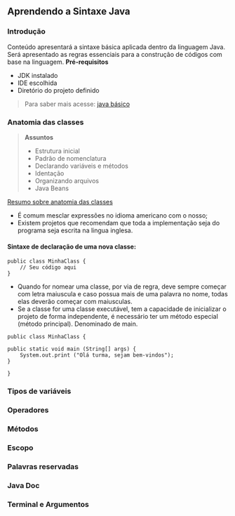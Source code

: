 ## Aprendendo a Sintaxe Java

### Introdução
Conteúdo apresentará a sintaxe básica aplicada dentro da linguagem Java. Será apresentado as regras essenciais para a construção de códigos com base na linguagem. 
**Pré-requisitos**
* JDK instalado
* IDE escolhida
* Diretório do projeto definido
> Para saber mais acesse:
> [java básico](https://glysns.gitbook.io/java-basico/)
### Anatomia das classes
> **Assuntos**
>* Estrutura inicial 
>* Padrão de nomenclatura
>* Declarando variáveis e métodos
>* Identação 
>* Organizando arquivos
>* Java Beans

[Resumo sobre anatomia das classes](https://glysns.gitbook.io/java-basico/sintaxe/anatomia-das-classes)
* É comum mesclar expressões no idioma americano com o nosso;
* Existem projetos que recomendam que toda a implementação seja do programa seja escrita na lingua inglesa.

#### Sintaxe de declaração de uma nova classe:
```
public class MinhaClass {
	// Seu código aqui
}
```
* Quando for nomear uma classe, por via de regra, deve sempre começar com letra maiuscula e caso possua mais de uma palavra no nome, todas elas deverão começar com maiusculas.
* Se a classe for uma classe executável, tem a capacidade de inicializar o projeto de forma independente, é necessário ter um método especial (método principal).  Denominado de main.
```
public class MinhaClass {

public static void main (String[] args) {
	System.out.print ("Olá turma, sejam bem-vindos");
}
	
}
```




 
### Tipos de variáveis

### Operadores

### Métodos

### Escopo

### Palavras reservadas

### Java Doc

### Terminal e Argumentos

